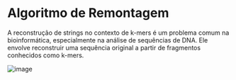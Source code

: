 # Algoritmo de Remontagem
 A reconstrução de strings no contexto de k-mers é um problema comum na bioinformática, especialmente na análise de sequências de DNA. Ele envolve reconstruir uma sequência original a partir de fragmentos conhecidos como k-mers.

 ![image](https://github.com/claudiney63/algoritmo-de-remontagem/assets/40923082/6ace394c-d8a0-4f6c-b928-9af6b676b23a)
